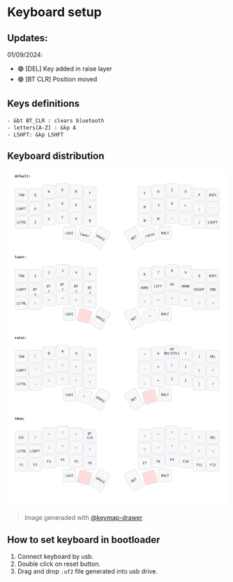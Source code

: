 # Keyboard setup

## Updates: 

01/09/2024:

- 🟢 [DEL] Key added in raise layer 
- 🟢 [BT CLR] Position moved


## Keys definitions
    - &bt BT_CLR : clears bluetooth 
    - letters[A-Z] : &kp A
    - LSHFT: &kp LSHFT

## Keyboard distribution
![alt text](/media/my_keymap.png "keymap")


> Image generaded with [@keymap-drawer](https://keymap-drawer.streamlit.app)


## How to set keyboard in bootloader

1. Connect keyboard by usb.
2. Double click on reset button.
3. Drag and drop ``.uf2`` file generated into usb drive.
